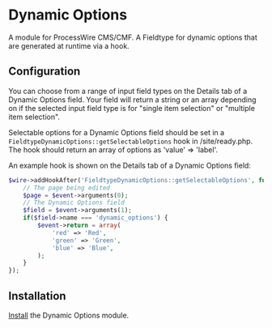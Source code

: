 # Dynamic Options

A module for ProcessWire CMS/CMF. A Fieldtype for dynamic options that are generated at runtime via a hook.

## Configuration

You can choose from a range of input field types on the Details tab of a Dynamic Options field. Your field will return a string or an array depending on if the selected input field type is for  "single item selection" or "multiple item selection".

Selectable options for a Dynamic Options field should be set in a `FieldtypeDynamicOptions::getSelectableOptions` hook in /site/ready.php. The hook should return an array of options as 'value' => 'label'.

An example hook is shown on the Details tab of a Dynamic Options field:

```php
$wire->addHookAfter('FieldtypeDynamicOptions::getSelectableOptions', function(HookEvent $event) {
    // The page being edited
    $page = $event->arguments(0);
    // The Dynamic Options field
    $field = $event->arguments(1);
    if($field->name === 'dynamic_options') {
        $event->return = array(
            'red' => 'Red',
            'green' => 'Green',
            'blue' => 'Blue',
        );
    }
});
```

## Installation

[Install](http://modules.processwire.com/install-uninstall/) the Dynamic Options module.
